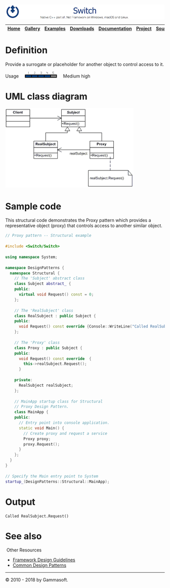 ![Switch Header](Pictures/SwitchNativeC++port.png)

| [Home](Home.md) | [Gallery](Gallery.md) | [Examples](Examples.md) | [Downloads](Downloads.md) | [Documentation](Documentation.md) | [Project](https://sourceforge.net/projects/switchpro) | [Source](https://github.com/gammasoft71/switch) | [License](License.md) | [Contact](Contact.md) | [GAMMA Soft](https://gammasoft71.wixsite.com/gammasoft) |
|-----------------|-----------------------|-------------------------|-------------------------|-----------------------------------|-------------------------------------------------------|-------------------------------------------------|-----------------------|-----------------------|---------------------------------------------------------|

# Definition

Provide a surrogate or placeholder for another object to control access to it.

Usage     ![Usage](Pictures/Usage4.png)     Medium high

# UML class diagram

![AbstractFactory](Pictures/DesignPatterns/proxy.gif)

# Sample code

This structural code demonstrates the Proxy pattern which provides a representative object (proxy) that controls access to another similar object.

```c++
// Proxy pattern -- Structural example
 
#include <Switch/Switch>
 
using namespace System;
 
namespace DesignPatterns {
  namespace Structural {
    // The 'Subject' abstract class
    class Subject abstract_ {
    public:
      virtual void Request() const = 0;
    };
    
    // The 'RealSubject' class
    class RealSubject : public Subject {
    public:
      void Request() const override {Console::WriteLine("Called RealSubject.Request()");}
    };
    
    // The 'Proxy' class
    class Proxy : public Subject {
    public:
      void Request() const override  {
        this->realSubject.Request();
      }
 
    private:
      RealSubject realSubject;
    };
    
    // MainApp startup class for Structural
    // Proxy Design Pattern.
    class MainApp {
    public:
      // Entry point into console application.
      static void Main() {
        // Create proxy and request a service
        Proxy proxy;
        proxy.Request();
      }
    };
  }
}
 
// Specify the Main entry point to System
startup_(DesignPatterns::Structural::MainApp);
```

# Output

```
Called RealSubject.Request()
```

# See also
​
Other Resources

* [Framework Design Guidelines](FrameworkDesignGuidelines.md)
* [Common Design Patterns](CommonDesignPatterns.md)

______________________________________________________________________________________________

© 2010 - 2018 by Gammasoft.
